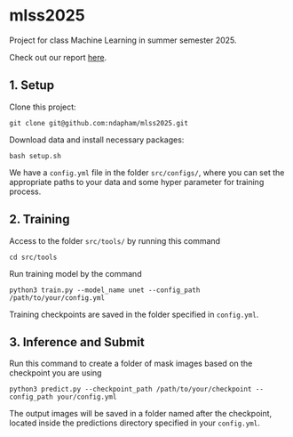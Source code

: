 # mlss2025
Project for class Machine Learning in summer semester 2025. 

Check out our report [here](https://github.com/ndapham/mlss2025/blob/main/assets/Machine_Learning_Project_Report.pdf).


## 1. Setup

Clone this project:
```
git clone git@github.com:ndapham/mlss2025.git
```

Download data and install necessary packages:
```
bash setup.sh
```
We have a `config.yml` file in the folder `src/configs/`, where you can set the appropriate paths to your data and some hyper parameter for training process.


## 2. Training
Access to the folder `src/tools/` by running this command
```
cd src/tools
```
Run training model by the command
```
python3 train.py --model_name unet --config_path /path/to/your/config.yml
```
Training checkpoints are saved in the folder specified in `config.yml`.
## 3. Inference and Submit

Run this command to create a folder of mask images based on the checkpoint you are using
```
python3 predict.py --checkpoint_path /path/to/your/checkpoint --config_path your/config.yml
```

The output images will be saved in a folder named after the checkpoint, located inside the predictions directory specified in your `config.yml`.
